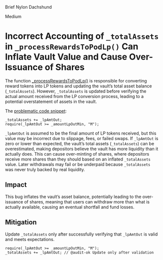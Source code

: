 Brief Nylon Dachshund

Medium

# Incorrect Accounting of `_totalAssets` in `_processRewardsToPodLp()` Can Inflate Vault Value and Cause Over-Issuance of Shares

The function [_processRewardsToPodLp()](https://github.com/sherlock-audit/2025-01-peapods-finance/blob/d28eb19f4b39d3db7997477460f9f9c76839cb0c/contracts/contracts/AutoCompoundingPodLp.sol#L213-L231) is responsible for converting reward tokens into LP tokens and updating the vault’s total asset balance (`_totalAssets`). However, `_totalAssets` is updated before verifying the actual amount received from the LP conversion process, leading to a potential overstatement of assets in the vault.  

The [problematic code snippet](https://github.com/sherlock-audit/2025-01-peapods-finance/blob/d28eb19f4b39d3db7997477460f9f9c76839cb0c/contracts/contracts/AutoCompoundingPodLp.sol#L229-L230):  

```solidity
_totalAssets += _lpAmtOut;
require(_lpAmtOut >= _amountLpOutMin, "M");
```
 `_lpAmtOut` is assumed to be the final amount of LP tokens received, but this value may be incorrect due to slippage, fees, or failed swaps. If `_lpAmtOut` is zero or lower than expected, the vault’s total assets (`_totalAssets`) can be overestimated, making depositors believe the vault has more liquidity than it actually does. This can cause over-minting of shares, where depositors receive more shares than they should based on an inflated `_totalAssets` value. Later withdrawals may fail or be underpaid because `_totalAssets` was never truly backed by real liquidity.

## Impact  
This bug inflates the vault’s asset balance, potentially leading to the over-issuance of shares, meaning that users can withdraw more than what is actually available, causing an eventual shortfall and fund losses.  

## Mitigation  
Update `_totalAssets` only after successfully verifying that `_lpAmtOut` is valid and meets expectations.

```solidity
require(_lpAmtOut >= _amountLpOutMin, "M"); 
_totalAssets += _lpAmtOut; // @audit-ok Update only after validation
```  